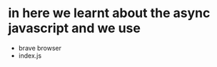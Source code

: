 # in here we learnt about the async javascript and we use 
<ul>
<li>brave browser</li>
<li>index.js</li>
</ul>